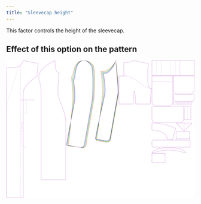 ```yaml
---
title: "Sleevecap height"
---
```


This factor controls the height of the sleevecap.

## Effect of this option on the pattern

![This image shows the effect of this option by superimposing several variants that have a different value for this option](carlita_sleevecapheight_sample.svg "Effect of this option on the pattern")
